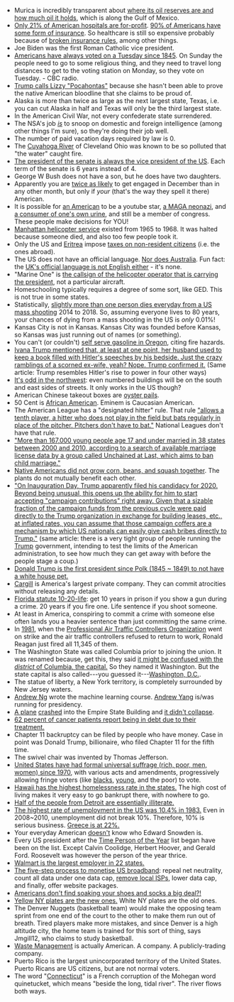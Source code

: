 - Murica is incredibly transparent about [where its oil reserves are and how much oil it holds](https://en.wikipedia.org/wiki/Strategic_Petroleum_Reserve_%28United_States%29), which is along the Gulf of Mexico.
- [Only 21% of American hospitals are for-profit](https://en.wikipedia.org/wiki/Health_care_in_the_United_States). [90% of Americans have some form of insurance](https://www.cnbc.com/2018/03/22/the-real-reason-medical-care-costs-so-much-more-in-the-us.html). So healthcare is still so expensive probably because of [broken insurance rules](https://www.quora.com/What-makes-the-US-healthcare-system-so-expensive), among other things.
- Joe Biden was the first Roman Catholic vice president.
- [Americans have always voted on a Tuesday since 1845](https://ed.ted.com/lessons/why-do-americans-vote-on-tuesdays). On Sunday the people need to go to some religious thing, and they need to travel long distances to get to the voting station on Monday, so they vote on Tuesday. - CBC radio.
- [Trump calls Lizzy "Pocahontas"](https://www.washingtonpost.com/news/fact-checker/wp/2016/06/28/why-donald-trump-calls-elizabeth-warren-pocahontas/) because she hasn't been able to prove the native American bloodline that she claims to be proud of.
- Alaska is more than twice as large as the next largest state, Texas, i.e. you can cut Alaska in half and Texas will only be the third largest state.
- In the American Civil War, not every confederate state surrendered.
- The NSA's job [_is_](https://en.wikipedia.org/wiki/National_Security_Agency) to snoop on domestic and foreign intelligence (among other things I'm sure), so they're doing their job well.
- The number of paid vacation days required by law is 0.
- The [Cuyahoga River](https://en.wikipedia.org/wiki/Cuyahoga_River) of Cleveland Ohio was known to be so polluted that "the water" caught fire.
- [The president of the senate is always the vice president of the US](https://en.wikipedia.org/wiki/President_of_the_Senate#United_States). Each term of the senate is 6 years instead of 4.
- George W Bush does not have a son, but he does have two daughters.
- Apparently you are [twice as likely](https://www.statista.com/statistics/388440/most-popular-months-for-engagement-in-the-united-states/) to get engaged in December than in any other month, but only if *your* (that's the way they spell it there) American.
- It is possible for [an American](https://saladinoforcongress.com/about/) to be a youtube star, [a MAGA neonazi](https://www.inquisitr.com/4429456/youtube-joey-salads-charlottesville-rally-photo/), and [a consumer of one's own urine](https://www.unilad.co.uk/news/youtuber-joey-salad-running-for-congress-drank-own-urine-for-views/), and still be a member of congress. These people make decisions for YOU!
- [Manhattan helicopter service](https://en.wikipedia.org/wiki/MetLife_Building#Helicopter_service) existed from 1965 to 1968. It was halted because someone died, and also too few people took it.
- Only the US and [Eritrea](https://en.wikipedia.org/wiki/Eritrea) impose [taxes on non-resident citizens](https://www.taxesforexpats.com/expat-tax-advice/Citizenship-Based-Taxation-International-Comparison.html) (i.e. the ones abroad).
- The US does not have an official language. [Nor does Australia](https://www.triviagenius.com/countries-without-national-languages/). Fun fact: the [UK's official language is not English either](https://www.englishlanguagefaqs.com/2016/08/why-is-english-not-official-language-of.html) - it's none.
- "Marine One" is [the callsign of the helicopter operator that is carrying the president](https://www.youtube.com/watch?v=YJRqB1xtIxg), not a particular aircraft.
- Homeschooling typically requires a degree of some sort, like GED. This is not true in some states.
- Statistically, [slightly more than one person dies everyday from a US mass shooting](https://gfycat.com/PartialThunderousHerculesbeetle) 2014 to 2018. So, assuming everyone lives to 80 years, your chances of dying from a mass shooting in the US is _only_ 0.01%!
- Kansas City is not in Kansas. Kansas City was founded before Kansas, so Kansas was just running out of names (or something).
- You can't (or couldn't) [self serve gasoline in Oregon](http://m.mentalfloss.com/article.php?id=18812), citing fire hazards.
- [Ivana Trump mentioned that, at least at one point, her husband used to keep a book filled with Hitler's speeches by his bedside. Just the crazy ramblings of a scorned ex-wife, yeah? Nope. Trump confirmed it.](http://www.cracked.com/blog/why-comparing-donald-trump-to-hitler-makes-perfect-sense/) (Same article: Trump resembles Hitler's rise to power in four other ways)
- [It's odd in the northwest](https://www.reddit.com/r/AskReddit/comments/6lyjnc/what_is_the_most_useful_thing_you_know/djxmfq1/): even numbered buildings will be on the south and east sides of streets. It only works in the US though?
- American Chinese takeout boxes are [oyster pails](http://www.nytimes.com/2012/01/15/magazine/the-chinese-takeout-container-is-uniquely-american.html).
- 50 Cent is [African American](https://github.com/WCF/black-to-african-american). Eminem is Caucasian American.
- The American League has a "designated hitter" rule. That rule ["allows a tenth player, a hitter who does not play in the field but bats regularly in place of the pitcher. Pitchers don't have to bat."](http://entertainment.howstuffworks.com/american-vs-national-baseball-league1.htm) National Leagues don't have that rule.
- ["More than 167,000 young people age 17 and under married in 38 states between 2000 and 2010, according to a search of available marriage license data by a group called Unchained at Last, which aims to ban child marriage."](https://mobile.nytimes.com/2017/05/26/opinion/sunday/it-was-forced-on-me-child-marriage-in-the-us.html?_r=0&referer=https://news.ycombinator.com/)
- [Native Americans did not grow corn, beans, and squash together](https://www.reddit.com/r/todayilearned/comments/2us94z/til_the_native_americans_planted_corn_beans_and/cobdujr). The plants do not mutually benefit each other.
- ["On Inauguration Day, Trump apparently filed his candidacy for 2020. Beyond being unusual, this opens up the ability for him to start accepting "campaign contributions" right away. Given that a sizable fraction of the campaign funds from the previous cycle were paid directly to the Trump organization in exchange for building leases, etc., at inflated rates, you can assume that those campaign coffers are a mechanism by which US nationals can easily give cash bribes directly to Trump."](https://medium.com/@yonatanzunger/trial-balloon-for-a-coup-e024990891d5#.fop83h2ew) (same article: there is a very tight group of people running the [Trump](https://np.reddit.com/r/politics/comments/5s4r9r/socalled_judge_criticized_by_trump_is_known_as_a/ddcfc3o/) government, intending to test the limits of the American administration, to see how much they can get away with before the people stage a coup.)
- [Donald Trump is the first president since Polk (1845 ~ 1849) to not have a white house pet.](https://www.thoughtco.com/white-house-pets-4144590)
- [Cargill](https://en.wikipedia.org/wiki/Cargill) is America's largest private company. They can commit atrocities without releasing any details.
- [Florida statute 10-20-life](https://en.wikipedia.org/wiki/10-20-Life): get 10 years in prison if you show a gun during a crime. 20 years if you fire one. Life sentence if you shoot someone.
- At least in America, conspiring to commit a crime with someone else often lands you a heavier sentence than just committing the same crime.
- In [1981](http://www.todaywasterrible.com/aug-5-ya-fired/), when the [Professional Air Traffic Controllers Organization](https://en.wikipedia.org/wiki/Professional_Air_Traffic_Controllers_Organization_%281968%29) went on strike and the air traffic controllers refused to return to work, Ronald Reagan just fired all 11,345 of them.
- The Washington State was called Columbia prior to joining the union. It was renamed because, get this, they said [it might be confused with the _district_ of Columbia, the capital.](https://en.wikipedia.org/wiki/Washington_Territory) So they named it Washington. But the state capital is also called---you guessed it---[Washington, D.C.](https://en.wikipedia.org/wiki/Washington,_D.C.).
- The statue of liberty, a New York territory, is completely surrounded by New Jersey waters.
- [Andrew Ng](https://en.wikipedia.org/wiki/Andrew_Ng) wrote the machine learning course. [Andrew Yang](https://en.wikipedia.org/wiki/Andrew_Yang) is/was running for presidency.
- [A plane](https://en.wikipedia.org/wiki/North_American_B-25_Mitchell) [crashed](https://en.wikipedia.org/wiki/1945_Empire_State_Building_B-25_crash) into the Empire State Building and [it didn't collapse](https://i.redd.it/p4ier7ehw27z.jpg).
- [62 percent of cancer patients report being in debt due to their treatment.](https://bigthink.com/how-much-does-cancer-cost-2612936248.html)
- Chapter 11 backruptcy can be filed by people who have money. Case in point was Donald Trump, billionaire, who filed Chapter 11 for the fifth time.
- The swivel chair was invented by Thomas Jefferson.
- [United States have had formal universal suffrage (rich, poor, men, women) since 1970](https://en.wikipedia.org/wiki/Universal_suffrage#Dates_by_country), with various acts and amendments, progressively allowing fringe voters (like [blacks](https://en.wikipedia.org/wiki/Voting_Rights_Act_of_1965), [young](https://en.wikipedia.org/wiki/Twenty-sixth_Amendment_to_the_United_States_Constitution), and the poor) to vote.
- [Hawaii has the highest homelessness rate in the states.](https://vid.me/6YZ5) The high cost of living makes it very easy to go bankrupt there, with nowhere to go.
- [Half of the people from Detroit are essentially illiterate.](http://detroit.cbslocal.com/2011/05/04/report-nearly-half-of-detroiters-cant-read/)
- [The highest rate of unemployment in the US was 10.4% in 1983.](http://www.multpl.com/unemployment/table) Even in 2008~2010, unemployment did not break 10%. Therefore, 10% is serious business. [Greece is at 22%.](https://www.statista.com/statistics/268830/unemployment-rate-in-eu-countries/)
- Your everyday American [doesn't](https://www.youtube.com/watch?v=XEVlyP4_11M) know who Edward Snowden is.
- Every US president after the [Time Person of the Year](https://en.wikipedia.org/wiki/Time_Person_of_the_Year) list began have been on the list. Except Calvin Coolidge, Herbert Hoover, and Gerald Ford. Roosevelt was however the person of the year thrice.
- [Walmart is the largest employer in 22 states.](http://www.visualcapitalist.com/walmart-nation-mapping-largest-employers-u-s/)
- [The five-step process to monetise US broadband](https://www.reddit.com/r/technology/comments/7o41rf/the_fcc_is_preparing_to_weaken_the_definition_of/ds6w3aw/): repeal net neutrality, count all data under one data cap, [remove local ISPs](https://www.reddit.com/r/videos/comments/7o30lo/anti_colorado_municipal_broadband_service/), lower data cap, and finally, offer website packages.
- [Americans don't find soaking your shoes and socks a big deal?!](https://www.youtube.com/watch?v=XpoYWROw5BY)
- [Yellow NY plates are the new ones.](https://patch.com/new-york/harrison/not-everyone-happy-with-new-nys-license-plates) White NY plates are the old ones.
- The Denver Nuggets (basketball team) would make the opposing team sprint from one end of the court to the other to make them run out of breath. Tired players make more mistakes, and since Denver is a high altitude city, the home team is trained for this sort of thing, says Jmgill12, who claims to study basketball.
- [Waste Management](https://en.wikipedia.org/wiki/Waste_Management_%28corporation%29) is actually American. A company. A publicly-trading company.
- Puerto Rico is the largest unincorporated territory of the United States. Puerto Ricans are US citizens, but are not normal voters.
- The word "[Connecticut](https://en.wikipedia.org/wiki/Connecticut_River)" is a French corruption of the Mohegan word quinetucket, which means "beside the long, tidal river". The river flows both ways.
